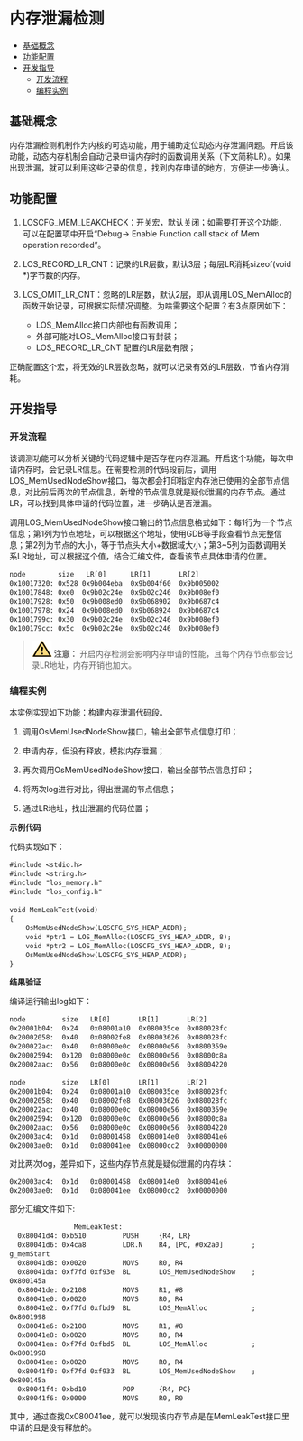 # 内存泄漏检测

- [基础概念](#基础概念)
- [功能配置](#功能配置)
- [开发指导](#开发指导)
  - [开发流程](#开发流程)
  - [编程实例](#编程实例)

## 基础概念

内存泄漏检测机制作为内核的可选功能，用于辅助定位动态内存泄漏问题。开启该动能，动态内存机制会自动记录申请内存时的函数调用关系（下文简称LR）。如果出现泄漏，就可以利用这些记录的信息，找到内存申请的地方，方便进一步确认。


## 功能配置

1. LOSCFG_MEM_LEAKCHECK：开关宏，默认关闭；如需要打开这个功能，可以在配置项中开启“Debug-&gt; Enable Function call stack of Mem operation recorded”。

2. LOS_RECORD_LR_CNT：记录的LR层数，默认3层；每层LR消耗sizeof(void \*)字节数的内存。

3. LOS_OMIT_LR_CNT：忽略的LR层数，默认2层，即从调用LOS_MemAlloc的函数开始记录，可根据实际情况调整。为啥需要这个配置？有3点原因如下：
   - LOS_MemAlloc接口内部也有函数调用；
   - 外部可能对LOS_MemAlloc接口有封装；
   - LOS_RECORD_LR_CNT 配置的LR层数有限；

正确配置这个宏，将无效的LR层数忽略，就可以记录有效的LR层数，节省内存消耗。


## 开发指导


### 开发流程

该调测功能可以分析关键的代码逻辑中是否存在内存泄漏。开启这个功能，每次申请内存时，会记录LR信息。在需要检测的代码段前后，调用LOS_MemUsedNodeShow接口，每次都会打印指定内存池已使用的全部节点信息，对比前后两次的节点信息，新增的节点信息就是疑似泄漏的内存节点。通过LR，可以找到具体申请的代码位置，进一步确认是否泄漏。

调用LOS_MemUsedNodeShow接口输出的节点信息格式如下：每1行为一个节点信息；第1列为节点地址，可以根据这个地址，使用GDB等手段查看节点完整信息；第2列为节点的大小，等于节点头大小+数据域大小；第3~5列为函数调用关系LR地址，可以根据这个值，结合汇编文件，查看该节点具体申请的位置。

```
node        size   LR[0]      LR[1]       LR[2]  
0x10017320: 0x528 0x9b004eba  0x9b004f60  0x9b005002 
0x10017848: 0xe0  0x9b02c24e  0x9b02c246  0x9b008ef0 
0x10017928: 0x50  0x9b008ed0  0x9b068902  0x9b0687c4 
0x10017978: 0x24  0x9b008ed0  0x9b068924  0x9b0687c4
0x1001799c: 0x30  0x9b02c24e  0x9b02c246  0x9b008ef0 
0x100179cc: 0x5c  0x9b02c24e  0x9b02c246  0x9b008ef0 
```

> ![icon-caution.gif](public_sys-resources/icon-caution.gif) **注意：**
> 开启内存检测会影响内存申请的性能，且每个内存节点都会记录LR地址，内存开销也加大。


### 编程实例

本实例实现如下功能：构建内存泄漏代码段。

1. 调用OsMemUsedNodeShow接口，输出全部节点信息打印；

2. 申请内存，但没有释放，模拟内存泄漏；

3. 再次调用OsMemUsedNodeShow接口，输出全部节点信息打印；

4. 将两次log进行对比，得出泄漏的节点信息；

5. 通过LR地址，找出泄漏的代码位置；


**示例代码**


代码实现如下：


```
#include <stdio.h>
#include <string.h>
#include "los_memory.h"
#include "los_config.h"

void MemLeakTest(void)
{
    OsMemUsedNodeShow(LOSCFG_SYS_HEAP_ADDR);
    void *ptr1 = LOS_MemAlloc(LOSCFG_SYS_HEAP_ADDR, 8);
    void *ptr2 = LOS_MemAlloc(LOSCFG_SYS_HEAP_ADDR, 8);
    OsMemUsedNodeShow(LOSCFG_SYS_HEAP_ADDR);
}
```


**结果验证**


编译运行输出log如下：


```
node         size   LR[0]       LR[1]       LR[2]   
0x20001b04:  0x24   0x08001a10  0x080035ce  0x080028fc 
0x20002058:  0x40   0x08002fe8  0x08003626  0x080028fc 
0x200022ac:  0x40   0x08000e0c  0x08000e56  0x0800359e 
0x20002594:  0x120  0x08000e0c  0x08000e56  0x08000c8a 
0x20002aac:  0x56   0x08000e0c  0x08000e56  0x08004220 

node         size   LR[0]       LR[1]       LR[2]   
0x20001b04:  0x24   0x08001a10  0x080035ce  0x080028fc 
0x20002058:  0x40   0x08002fe8  0x08003626  0x080028fc 
0x200022ac:  0x40   0x08000e0c  0x08000e56  0x0800359e 
0x20002594:  0x120  0x08000e0c  0x08000e56  0x08000c8a 
0x20002aac:  0x56   0x08000e0c  0x08000e56  0x08004220 
0x20003ac4:  0x1d   0x08001458  0x080014e0  0x080041e6 
0x20003ae0:  0x1d   0x080041ee  0x08000cc2  0x00000000 
```


对比两次log，差异如下，这些内存节点就是疑似泄漏的内存块：


```
0x20003ac4:  0x1d   0x08001458  0x080014e0  0x080041e6 
0x20003ae0:  0x1d   0x080041ee  0x08000cc2  0x00000000 
```


部分汇编文件如下:


```
                MemLeakTest:
  0x80041d4: 0xb510         PUSH     {R4, LR}
  0x80041d6: 0x4ca8         LDR.N    R4, [PC, #0x2a0]       ; g_memStart
  0x80041d8: 0x0020         MOVS     R0, R4
  0x80041da: 0xf7fd 0xf93e  BL       LOS_MemUsedNodeShow    ; 0x800145a
  0x80041de: 0x2108         MOVS     R1, #8
  0x80041e0: 0x0020         MOVS     R0, R4
  0x80041e2: 0xf7fd 0xfbd9  BL       LOS_MemAlloc           ; 0x8001998
  0x80041e6: 0x2108         MOVS     R1, #8
  0x80041e8: 0x0020         MOVS     R0, R4
  0x80041ea: 0xf7fd 0xfbd5  BL       LOS_MemAlloc           ; 0x8001998
  0x80041ee: 0x0020         MOVS     R0, R4
  0x80041f0: 0xf7fd 0xf933  BL       LOS_MemUsedNodeShow    ; 0x800145a
  0x80041f4: 0xbd10         POP      {R4, PC}
  0x80041f6: 0x0000         MOVS     R0, R0
```


其中，通过查找0x080041ee，就可以发现该内存节点是在MemLeakTest接口里申请的且是没有释放的。
